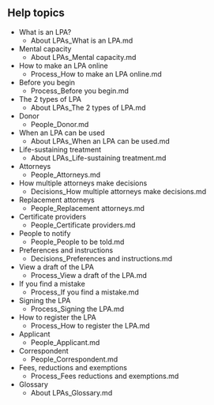 ## Help topics

* What is an LPA?
	* About LPAs_What is an LPA.md
* Mental capacity
	* About LPAs_Mental capacity.md
* How to make an LPA online
	* Process_How to make an LPA online.md
* Before you begin
	* Process_Before you begin.md
* The 2 types of LPA
	* About LPAs_The 2 types of LPA.md
* Donor
	* People_Donor.md
* When an LPA can be used
	* About LPAs_When an LPA can be used.md
* Life-sustaining treatment
	* About LPAs_Life-sustaining treatment.md
* Attorneys
	* People_Attorneys.md
* How multiple attorneys make decisions
	* Decisions_How multiple attorneys make decisions.md
* Replacement attorneys
	* People_Replacement attorneys.md
* Certificate providers
	* People_Certificate providers.md
* People to notify
	* People_People to be told.md
* Preferences and instructions
	* Decisions_Preferences and instructions.md
* View a draft of the LPA
	* Process_View a draft of the LPA.md
* If you find a mistake
	* Process_If you find a mistake.md
* Signing the LPA
	* Process_Signing the LPA.md
* How to register the LPA
	* Process_How to register the LPA.md
* Applicant
	* People_Applicant.md
* Correspondent
	* People_Correspondent.md
* Fees, reductions and exemptions
	* Process_Fees reductions and exemptions.md
* Glossary
	* About LPAs_Glossary.md

